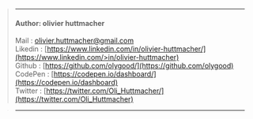 > ***
>#### Author: olivier huttmacher 
> Mail : <olivier.huttmacher@gmail.com>   
> Likedin : [https://www.linkedin.com/in/olivier-huttmacher/](https://www.linkedin.com/>in/olivier-huttmacher)  
> Github : [https://github.com/olygood/](https://github.com/olygood)  
> CodePen : [https://codepen.io/dashboard/](https://codepen.io/dashboard)  
> Twitter : [https://twitter.com/Oli_Huttmacher/](https://twitter.com/Oli_Huttmacher)   

> *** 
